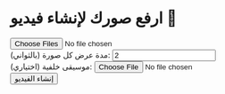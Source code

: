 <!-- index.html -->
<!DOCTYPE html>
<html>
<head>
  <title>تحويل الصور إلى فيديو</title>
</head>
<body>
  <h1>ارفع صورك لإنشاء فيديو 🎥</h1>
  <form id="uploadForm" enctype="multipart/form-data">
    <input type="file" name="images" multiple accept="image/*" required><br>
    <label>مدة عرض كل صورة (بالثواني):</label>
    <input type="number" name="duration" value="2"><br>
    <label>موسيقى خلفية (اختياري):</label>
    <input type="file" name="music" accept="audio/*"><br>
    <button type="submit">إنشاء الفيديو</button>
  </form>
  <div id="videoResult"></div>

  <script>
    const form = document.getElementById("uploadForm");
    form.onsubmit = async (e) => {
      e.preventDefault();
      const formData = new FormData(form);
      const res = await fetch("/create-video", {
        method: "POST",
        body: formData,
      });
      const blob = await res.blob();
      const url = URL.createObjectURL(blob);
      document.getElementById("videoResult").innerHTML = `<video controls src="${url}"></video>`;
    };
  </script>
</body>
</html>
